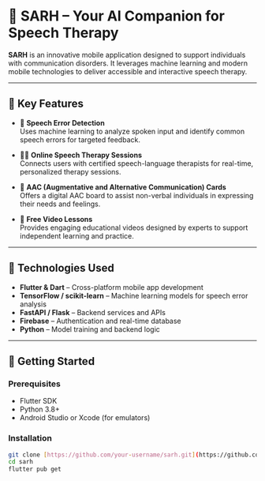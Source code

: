 # 🌟 SARH – Your AI Companion for Speech Therapy

**SARH** is an innovative mobile application designed to support individuals with communication disorders. It leverages machine learning and modern mobile technologies to deliver accessible and interactive speech therapy.

---

## 🧠 Key Features

- 🎤 **Speech Error Detection**  
  Uses machine learning to analyze spoken input and identify common speech errors for targeted feedback.

- 🧑‍⚕️ **Online Speech Therapy Sessions**  
  Connects users with certified speech-language therapists for real-time, personalized therapy sessions.

- 🧩 **AAC (Augmentative and Alternative Communication) Cards**  
  Offers a digital AAC board to assist non-verbal individuals in expressing their needs and feelings.

- 🎥 **Free Video Lessons**  
  Provides engaging educational videos designed by experts to support independent learning and practice.

---

## 📱 Technologies Used

- **Flutter & Dart** – Cross-platform mobile app development  
- **TensorFlow / scikit-learn** – Machine learning models for speech error analysis  
- **FastAPI / Flask** – Backend services and APIs  
- **Firebase** – Authentication and real-time database  
- **Python** – Model training and backend logic  

---

## 🚀 Getting Started

### Prerequisites

- Flutter SDK  
- Python 3.8+  
- Android Studio or Xcode (for emulators)

### Installation

```bash
git clone [https://github.com/your-username/sarh.git](https://github.com/zahraabdulrahman/sarh.git)
cd sarh
flutter pub get
```
